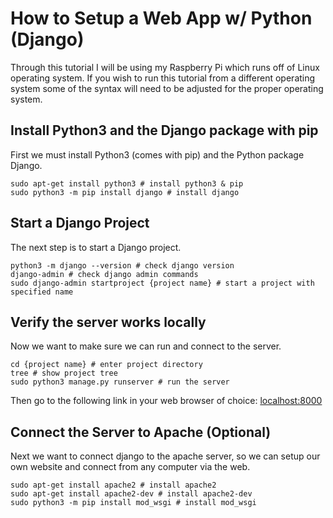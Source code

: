 # How to Setup a Web App w/ Python (Django)
Through this tutorial I will be using my Raspberry Pi which runs off of Linux operating system. If you wish to run this tutorial from a different operating system some of the syntax will need to be adjusted for the proper operating system. 

## Install Python3 and the Django package with pip
First we must install Python3 (comes with pip) and the Python package Django.
``` shell
sudo apt-get install python3 # install python3 & pip
sudo python3 -m pip install django # install django
```

## Start a Django Project
The next step is to start a Django project.
```shell
python3 -m django --version # check django version
django-admin # check django admin commands
sudo django-admin startproject {project name} # start a project with specified name
```
## Verify the server works locally
Now we want to make sure we can run and connect to the server.
```shell
cd {project name} # enter project directory
tree # show project tree
sudo python3 manage.py runserver # run the server
```
Then go to the following link in your web browser of choice: [localhost:8000](localhost:8000)

## Connect the Server to Apache (Optional)
Next we want to connect django to the apache server, so we can setup our own website and connect from any computer via the web.
```shell
sudo apt-get install apache2 # install apache2
sudo apt-get install apache2-dev # install apache2-dev
sudo python3 -m pip install mod_wsgi # install mod_wsgi
```
